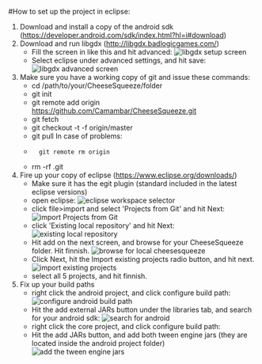 #How to set up the project in eclipse:
1.	Download and install a copy of the android sdk (https://developer.android.com/sdk/index.html?hl=i#download)
2.	Download and run libgdx (http://libgdx.badlogicgames.com/)
	*	Fill the screen in like this and hit advanced:
		![libgdx setup screen](http://i.imgur.com/gIqCe6V.jpg)
	*	Select eclipse under advanced settings, and hit save:
		![libgdx advanced screen](http://i.imgur.com/Nmm8X0l.jpg)
3.	Make sure you have a working copy of git and issue these commands:
	*	cd /path/to/your/CheeseSqueeze/folder
	*	git init
	*	git remote add origin https://github.com/Camambar/CheeseSqueeze.git
	*	git fetch
	*	git checkout -t -f origin/master
	*	git pull
	In case of problems:
	*       git remote rm origin
	*	rm -rf .git
4.	Fire up your copy of eclipse (https://www.eclipse.org/downloads/)
	*	Make sure it has the egit plugin (standard included in the latest eclipse versions)
	*	open eclipse:
		![eclipse workspace selector](http://i.imgur.com/Tg6eIJo.jpg)
	*	click file>import and select 'Projects from Git' and hit Next:
		![import Projects from Git](http://i.imgur.com/Zcxg9aO.jpg)
	*	click 'Existing local repository' and hit Next:
		![existing local repository](http://i.imgur.com/2EQe0Ed.jpg)
	*	Hit add on the next screen, and browse for your CheeseSqueeze folder. Hit finnish.
		![browse for local cheesesqueeze](http://i.imgur.com/r9Szusz.jpg)
	*	Click Next, hit the Import existing projects radio button, and hit next.
		![import existing projects](http://i.imgur.com/PMNxMQc.jpg)
	*	select all 5 projects, and hit finnish.
5.	Fix up your build paths
	*	right click the android project, and click configure build path:
		![configure android build path](http://i.imgur.com/WLoRP2N.jpg)
	*	Hit the add external JARs button under the libraries tab, and search for your android sdk:
		![search for android](http://i.imgur.com/yx7bmSz.jpg)
	*	right click the core project, and click configure build path:
	*	Hit the add JARs button, and add both tween engine jars (they are located inside the android project folder)
		![add the tween engine jars](http://i.imgur.com/05wYhf1.jpg)
